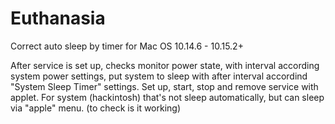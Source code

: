 # Euthanasia
Correct auto sleep by timer for Mac OS 10.14.6 - 10.15.2+

After service is set up, checks monitor power state, with interval according system power settings, 
put system to sleep with after interval accordind "System Sleep Timer" settings.
Set up, start, stop and remove service with applet. 
For system (hackintosh) that's not sleep automatically, but can sleep via "apple" menu. (to check is it working)
